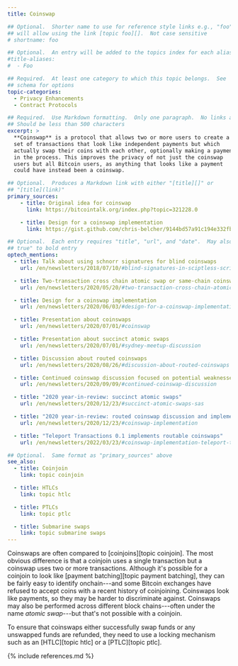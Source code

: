 ```yaml
---
title: Coinswap

## Optional.  Shorter name to use for reference style links e.g., "foo"
## will allow using the link [topic foo][].  Not case sensitive
# shortname: foo

## Optional.  An entry will be added to the topics index for each alias
#title-aliases:
#  - Foo

## Required.  At least one category to which this topic belongs.  See
## schema for options
topic-categories:
  - Privacy Enhancements
  - Contract Protocols

## Required.  Use Markdown formatting.  Only one paragraph.  No links allowed.
## Should be less than 500 characters
excerpt: >
  **Coinswap** is a protocol that allows two or more users to create a
  set of transactions that look like independent payments but which
  actually swap their coins with each other, optionally making a payment
  in the process. This improves the privacy of not just the coinswap
  users but all Bitcoin users, as anything that looks like a payment
  could have instead been a coinswap.

## Optional.  Produces a Markdown link with either "[title][]" or
## "[title](link)"
primary_sources:
    - title: Original idea for coinswap
      link: https://bitcointalk.org/index.php?topic=321228.0

    - title: Design for a coinswap implementation
      link: https://gist.github.com/chris-belcher/9144bd57a91c194e332fb5ca371d0964

## Optional.  Each entry requires "title", "url", and "date".  May also use "feature:
## true" to bold entry
optech_mentions:
  - title: Talk about using schnorr signatures for blind coinswaps
    url: /en/newsletters/2018/07/10/#blind-signatures-in-sciptless-scripts

  - title: Two-transaction cross chain atomic swap or same-chain coinswap
    url: /en/newsletters/2020/05/20/#two-transaction-cross-chain-atomic-swap-or-same-chain-coinswap

  - title: Design for a coinswap implementation
    url: /en/newsletters/2020/06/03/#design-for-a-coinswap-implementation

  - title: Presentation about coinswaps
    url: /en/newsletters/2020/07/01/#coinswap

  - title: Presentation about succinct atomic swaps
    url: /en/newsletters/2020/07/01/#sydney-meetup-discussion

  - title: Discussion about routed coinswaps
    url: /en/newsletters/2020/08/26/#discussion-about-routed-coinswaps

  - title: Continued coinswap discussion focused on potential weaknesses
    url: /en/newsletters/2020/09/09/#continued-coinswap-discussion

  - title: "2020 year-in-review: succinct atomic swaps"
    url: /en/newsletters/2020/12/23/#succinct-atomic-swaps-sas

  - title: "2020 year-in-review: routed coinswap discussion and implementation"
    url: /en/newsletters/2020/12/23/#coinswap-implementation

  - title: "Teleport Transactions 0.1 implements routable coinswaps"
    url: /en/newsletters/2022/03/23/#coinswap-implementation-teleport-transactions-announced

## Optional.  Same format as "primary_sources" above
see_also:
  - title: Coinjoin
    link: topic coinjoin

  - title: HTLCs
    link: topic htlc

  - title: PTLCs
    link: topic ptlc

  - title: Submarine swaps
    link: topic submarine swaps
---
```

Coinswaps are often compared to [coinjoins][topic coinjoin].  The most
obvious difference is that a coinjoin uses a single transaction but a
coinswap uses two or more transactions.  Although it's possible for a
coinjoin to look like [payment batching][topic payment batching],
they can be fairly easy to identify onchain---and some Bitcoin exchanges
have refused to accept coins with a recent history of coinjoining.
Coinswaps look like payments, so they may be harder to discriminate
against.  Coinswaps may also be performed across different block
chains---often under the name *atomic swap*---but that's not possible
with a coinjoin.

To ensure that coinswaps either successfully swap funds or any
unswapped funds are refunded, they need to use a locking mechanism
such as an [HTLC][topic htlc] or a [PTLC][topic ptlc].

{% include references.md %}
